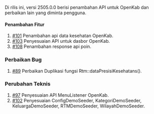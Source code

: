 Di rilis ini, versi 2505.0.0 berisi penambahan API untuk OpenKab dan perbaikan lain yang diminta pengguna.

#### Penambahan Fitur

1. [#101](https://github.com/OpenSID/API-Database-Gabungan/issues/101) Penambahan api data kesehatan OpenKab.
2. [#103](https://github.com/OpenSID/API-Database-Gabungan/issues/103) Penyesuaian API untuk dasbor OpenKab.
3. [#108](https://github.com/OpenSID/API-Database-Gabungan/issues/108) Penambahan response api poin.

### Perbaikan Bug

1. [#89](https://github.com/OpenSID/API-Database-Gabungan/issues/89) Perbaikan Duplikasi fungsi Rtm::dataPresisiKesehatans().

### Perubahan Teknis

1. [#97](https://github.com/OpenSID/API-Database-Gabungan/issues/97) Penyesuaian API MenuListener OpenKab.
2. [#102](https://github.com/OpenSID/API-Database-Gabungan/issues/102) Penyesuaian ConfigDemoSeeder, KategoriDemoSeeder, KeluargaDemoSeeder, RTMDemoSeeder, WilayahDemoSeeder.